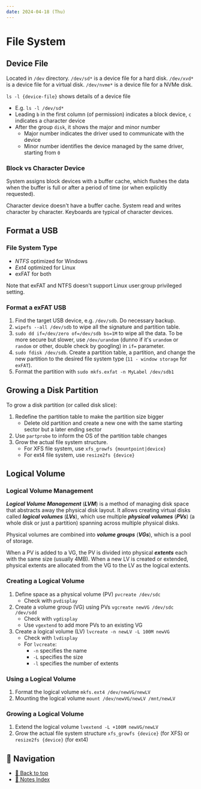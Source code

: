 ```yaml
---
date: 2024-04-18 (Thu)
---
```


# File System

## Device File

Located in `/dev` directory. `/dev/sd*` is a device file for a hard disk.
`/dev/xvd*` is a device file for a virtual disk. `/dev/nvme*` is a device file
for a NVMe disk.

`ls -l {device-file}` shows details of a device file

- E.g. `ls -l /dev/sd*`
- Leading `b` in the first column (of permission) indicates a block device, `c`
  indicates a character device
- After the group `disk`, it shows the major and minor number
  - Major number indicates the driver used to communicate with the device
  - Minor number identifies the device managed by the same driver, starting from
    `0`

### Block vs Character Device

System assigns block devices with a buffer cache, which flushes the data when
the buffer is full or after a period of time (or when explicitly requested).

Character device doesn't have a buffer cache. System read and writes character
by character. Keyboards are typical of character devices.

## Format a USB

### File System Type

- _NTFS_ optimized for Windows
- _Ext4_ optimized for Linux
- exFAT for both

Note that exFAT and NTFS doesn't support Linux user:group privileged setting.

### Format a exFAT USB

1. Find the target USB device, e.g. `/dev/sdb`. Do necessary backup.
2. `wipefs --all /dev/sdb` to wipe all the signature and partition table.
3. `sudo dd if=/dev/zero of=/dev/sdb bs=1M` to wipe all the data. To be more
   secure but slower, use `/dev/urandom` (dunno if it's `urandom` or `random` or
   other, double check by googling) in `if=` parameter.
4. `sudo fdisk /dev/sdb`. Create a partition table, a partition, and change the
   new partition to the desired file system type (`11 - window storage` for
   `exFAT`).
5. Format the partition with `sudo mkfs.exfat -n MyLabel /dev/sdb1`

## Growing a Disk Partition

To grow a disk partition (or called disk slice):

1. Redefine the partition table to make the partition size bigger
   - Delete old partition and create a new one with the same starting sector but
     a later ending sector
2. Use `partprobe` to inform the OS of the partition table changes
3. Grow the actual file system structure.
   - For XFS file system, use `xfs_growfs {mountpoint|device}`
   - For ext4 file system, use `resize2fs {device}`

## Logical Volume

### Logical Volume Management

**_Logical Volume Management_** (**_LVM_**) is a method of managing disk space
that abstracts away the physical disk layout. It allows creating virtual disks
called **_logical volumes_** (**_LVs_**), which use multiple **_physical
volumes_** (**_PVs_**) (a whole disk or just a partition) spanning across
multiple physical disks.

Physical volumes are combined into **_volume groups_** (**_VGs_**), which is a
pool of storage.

When a PV is added to a VG, the PV is divided into physical **_extents_** each
with the same size (usually 4MB). When a new LV is created or extended, physical
extents are allocated from the VG to the LV as the logical extents.

### Creating a Logical Volume

1. Define space as a physical volume (PV) `pvcreate /dev/sdc`
   - Check with `pvdisplay`
2. Create a volume group (VG) using PVs `vgcreate newVG /dev/sdc /dev/sdd`
   - Check with `vgdisplay`
   - Use `vgextend` to add more PVs to an existing VG
3. Create a logical volume (LV) `lvcreate -n newLV -L 100M newVG`
   - Check with `lvdisplay`
   - For `lvcreate`:
     - `-n` specifies the name
     - `-L` specifies the size
     - `-l` specifies the number of extents

### Using a Logical Volume

1. Format the logical volume `mkfs.ext4 /dev/newVG/newLV`
2. Mounting the logical volume `mount /dev/newVG/newLV /mnt/newLV`

### Growing a Logical Volume

1. Extend the logical volume `lvextend -L +100M newVG/newLV`
2. Grow the actual file system structure `xfs_growfs {device}` (for XFS) or
   `resize2fs {device}` (for ext4)

## 🧭 Navigation

- [🔼 Back to top](#)
- [📑 Notes Index](../../index.md)
